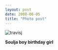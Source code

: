 ```yaml
---
layout: post
date: 2008-06-05
title: "Photo post"
---
```

![travisj](/images/80edfd8903c05b6ebade1f50b7d9424a12009b3ee12cad6b94359d429b31d4c0.jpg)

<b>Soulja boy birthday girl</b>